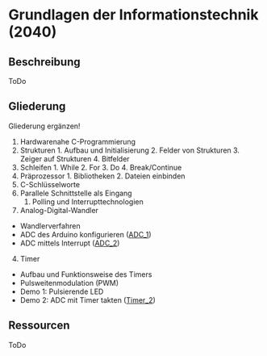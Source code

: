 # Grundlagen der Informationstechnik (2040)

## Beschreibung
ToDo

## Gliederung
Gliederung ergänzen!

1. Hardwarenahe C-Programmierung
  1. Strukturen
    1. Aufbau und Initialisierung
    2. Felder von Strukturen
    3. Zeiger auf Strukturen
    4. Bitfelder
  1. Schleifen
    1. While
    2. For
    3. Do
    4. Break/Continue
  1. Präprozessor
    1. Bibliotheken
    2. Dateien einbinden
  1. C-Schlüsselworte
1. Parallele Schnittstelle als Eingang
   1. Polling und Interrupttechnologien
3. Analog-Digital-Wandler
  - Wandlerverfahren
  - ADC des Arduino konfigurieren ([ADC_1](./src/ADC_1))
  - ADC mittels Interrupt ([ADC_2](./src/ADC_2))
4. Timer
 - Aufbau und Funktionsweise des Timers
 - Pulsweitenmodulation (PWM)
 - Demo 1: Pulsierende LED
 - Demo 2: ADC mit Timer takten ([Timer_2](./src/Timer_2))

## Ressourcen
ToDo


